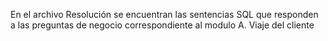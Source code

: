 En el archivo Resolución se encuentran las sentencias SQL que responden a las preguntas de negocio correspondiente al modulo A. Viaje del cliente 
